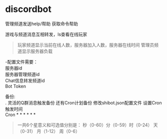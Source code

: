 # discordbot

管理频道发送help/帮助  获取命令帮助

游戏与频道消息互相转发，ls查看在线玩家

> 玩家频道显示当前在线人数，服务器加入人数，服务器在线时间
管理员频道显示服务器负载

-配置文件需要：  
  服务器id  
  服务器管理频道id  
  Chat信息转发频道id  
  Bot Token  

备份:   
. 灵活的Q群消息触发备份 还有Cron计划备份 修改shibot.json配置文件 设置Cron触发时间  
Cron *  *  *  *  *  *   

> 一共6个星意义和可选值分别是： 
秒（0-60）分（0-59）时（0-24） 天（0-31） 月（1-12） 周（0-6）
